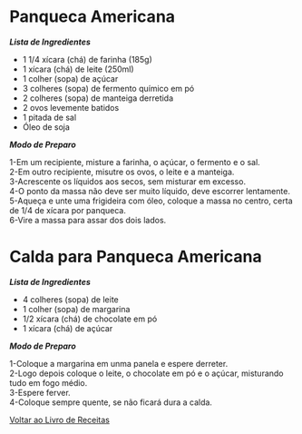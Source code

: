 # Panqueca Americana

_**Lista de Ingredientes**_

* 1 1/4 xícara (chá) de farinha (185g)
* 1 xícara (chá) de leite (250ml)
* 1 colher (sopa) de açúcar
* 3 colheres (sopa) de fermento químico em pó
* 2 colheres (sopa) de manteiga derretida
* 2 ovos levemente batidos
* 1 pitada de sal
* Óleo de soja


_**Modo de Preparo**_

1-Em um recipiente, misture a farinha, o açúcar, o fermento e o sal.
<br>
2-Em outro recipiente, misutre os ovos, o leite e a manteiga.
<br>
3-Acrescente os líquidos aos secos, sem misturar em excesso.
<br>
4-O ponto da massa não deve ser muito líquido, deve escorrer lentamente.
<br>
5-Aqueça e unte uma frigideira com óleo, coloque a massa no centro, certa de 1/4 de xícara por panqueca.
<br>
6-Vire a massa para assar dos dois lados.


# Calda para Panqueca Americana

_**Lista de Ingredientes**_

* 4 colheres (sopa) de leite
* 1 colher (sopa) de margarina
* 1/2 xícara (chá) de chocolate em pó
* 1 xícara (chá) de açúcar


_**Modo de Preparo**_

1-Coloque a margarina em unma panela e espere derreter.
<br>
2-Logo depois coloque o leite, o chocolate em pó e o açúcar, misturando tudo em fogo médio.
<br>
3-Espere ferver.
<br>
4-Coloque sempre quente, se não ficará dura a calda.

[Voltar ao Livro de Receitas](https://github.com/ERC885555/livro-receitas)